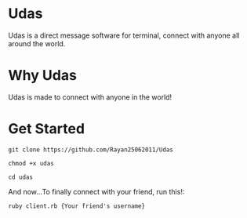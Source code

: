 # Udas
Udas is a direct message software for terminal, connect with anyone all around the world.

# Why Udas
Udas is made to connect with anyone in the world!

# Get Started
```
git clone https://github.com/Rayan25062011/Udas
```
```
chmod +x udas 
```
```
cd udas
```
And now...To finally connect with your friend, run this!:
```
ruby client.rb {Your friend's username}
```
